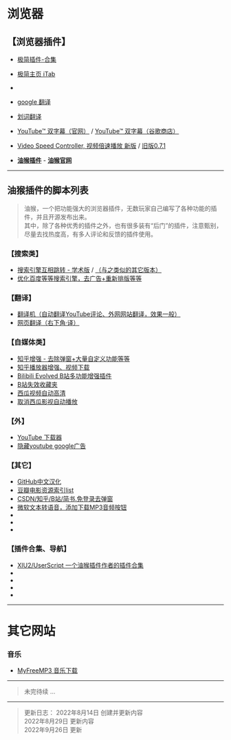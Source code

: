 




# 浏览器
## 【浏览器插件】
- [极简插件-合集](https://chrome.zzzmh.cn/#/index)  
- [极简主页 iTab](https://itab.link/?from=itab)  
- 
- [google 翻译](https://chrome.zzzmh.cn/info/aapbdbdomjkkjkaonfhkkikfgjllcleb)
- [划词翻译](https://hcfy.app/)
- [YouTube™ 双字幕（官网）](https://www.dual-subtitles.com/zh-CN/whatsnew/3.6.7) / [YouTube™ 双字幕（谷歌商店）](https://chrome.google.com/webstore/detail/youtube-dual-subtitles/hkbdddpiemdeibjoknnofflfgbgnebcm)
- [Video Speed Controller, 视频倍速播放 新版](https://chrome.google.com/webstore/detail/video-speed-controller/nffaoalbilbmmfgbnbgppjihopabppdk) / [旧版0.7.1](https://chrome.zzzmh.cn/info/nffaoalbilbmmfgbnbgppjihopabppdk)

- **[油猴插件](https://chrome.zzzmh.cn/info/jinjaccalgkegednnccohejagnlnfdag)** - **[油猴官网](https://violentmonkey.github.io/)**

---

## 油猴插件的脚本列表
> 油猴，一个把功能强大的浏览器插件，无数玩家自己编写了各种功能的插件，并且开源发布出来。  
> 其中，除了各种优秀的插件之外，也有很多装有“后门”的插件，注意甄别，尽量去找热度高，有多人评论和反馈的插件使用。  

### 【搜索类】
- [搜索引擎互相跳转 - 学术版](https://greasyfork.org/zh-CN/scripts/2765-search-engine-jump-for-academic) /  [（与之类似的其它版本）](https://greasyfork.org/zh-CN/scripts?q=search+engine+jump)
- [优化百度等等搜索引擎，去广告+重新排版等等](https://greasyfork.org/zh-TW/scripts/14178-ac-baidu-%E9%87%8D%E5%AE%9A%E5%90%91%E4%BC%98%E5%8C%96%E7%99%BE%E5%BA%A6%E6%90%9C%E7%8B%97%E8%B0%B7%E6%AD%8C%E5%BF%85%E5%BA%94%E6%90%9C%E7%B4%A2-favicon-%E5%8F%8C%E5%88%97)
### 【翻译】
- [翻译机（自动翻译YouTube评论、外网网站翻译，效果一般）](https://greasyfork.org/zh-CN/scripts/378277-%E7%BF%BB%E8%AF%91%E6%9C%BA)
- [网页翻译（右下角·译）](https://greasyfork.org/zh-CN/scripts/398746-%E7%BD%91%E9%A1%B5%E7%BF%BB%E8%AF%91)

### 【自媒体类】
- [知乎增强 - 去除弹窗+大量自定义功能等等](https://greasyfork.org/zh-CN/scripts/419081-%E7%9F%A5%E4%B9%8E%E5%A2%9E%E5%BC%BA)
- [知乎播放器增强、视频下载](https://greasyfork.org/zh-CN/scripts/39206-%E4%B8%8B%E8%BD%BD%E7%9F%A5%E4%B9%8E%E8%A7%86%E9%A2%91)
- [Bilibili Evolved B站多功能增强插件](https://github.com/the1812/Bilibili-Evolved)
- [B站失效收藏夹](https://greasyfork.org/zh-CN/scripts/383143-%E5%93%94%E5%93%A9%E5%93%94%E5%93%A9-b%E7%AB%99-bilibili-%E6%94%B6%E8%97%8F%E5%A4%B9fix)
- [西瓜视频自动高清](https://greasyfork.org/zh-CN/scripts/440938-%E8%A5%BF%E7%93%9C%E8%A7%86%E9%A2%91%E8%87%AA%E5%8A%A8%E9%AB%98%E6%B8%85/code)
- [取消西瓜影视自动播放](https://greasyfork.org/zh-CN/scripts/433880-%E5%8F%96%E6%B6%88%E8%A5%BF%E7%93%9C%E5%BD%B1%E8%A7%86%E8%87%AA%E5%8A%A8%E6%92%AD%E6%94%BE%E4%B8%8B%E4%B8%80%E9%9B%86/feedback)
### 【外】
- [YouTube 下载器](https://greasyfork.org/zh-CN/scripts/369400-local-youtube-downloader)
- [隐藏youtube google广告](https://greasyfork.org/zh-CN/scripts/38182-hide-youtube-google-ad)
### 【其它】
- [GitHub中文汉化](https://greasyfork.org/zh-CN/scripts/435208-github-%E4%B8%AD%E6%96%87%E5%8C%96%E6%8F%92%E4%BB%B6)
- [豆瓣电影资源索引list](https://greasyfork.org/zh-CN/scripts/329484-%E8%B1%86%E7%93%A3%E8%B5%84%E6%BA%90%E4%B8%8B%E8%BD%BD%E5%A4%A7%E5%B8%88-1%E7%A7%92%E6%90%9E%E5%AE%9A%E8%B1%86%E7%93%A3%E7%94%B5%E5%BD%B1-%E9%9F%B3%E4%B9%90-%E5%9B%BE%E4%B9%A6%E4%B8%8B%E8%BD%BD/code)
- [CSDN/知乎/B站/简书.免登录去弹窗](https://greasyfork.org/zh-CN/scripts/428960-csdn-%E7%9F%A5%E4%B9%8E-%E5%93%94%E5%93%A9%E5%93%94%E5%93%A9-%E7%AE%80%E4%B9%A6%E5%85%8D%E7%99%BB%E5%BD%95%E5%8E%BB%E9%99%A4%E5%BC%B9%E7%AA%97%E5%B9%BF%E5%91%8A)
- [微软文本转语音，添加下载MP3音频按钮](https://greasyfork.org/zh-CN/scripts/444347-azure-speech-download)
- []()
- []()
- []()


### 【插件合集、导航】
- [XIU2/UserScript 一个油猴插件作者的插件合集](https://github.com/XIU2/UserScript)
- []()
- []()
- []()
- []()

---
# 其它网站
### 音乐
- [MyFreeMP3 音乐下载](http://tool.liumingye.cn/music/?page=searchPage)


---
> 未完待续
> ...
---

> 更新日志：
> 2022年8月14日 创建并更新内容  
> 2022年8月29日 更新内容  
> 2022年9月26日 更新  
> 
> 
> 
> 
> 






